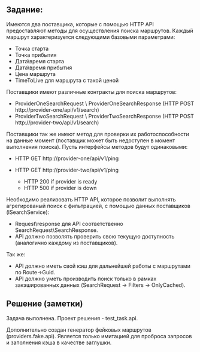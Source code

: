 ## Задание:

Имеются два поставщика, которые с помощью HTTP API предоставляют методы для осуществления поиска маршрутов.
Каждый маршрут характеризуется следующими базовыми параметрами:
  - Точка старта
  - Точка прибытия
  - Дата\время старта
  - Дата\время прибытия
  - Цена маршрута
  - TimeToLive для маршрута с такой ценой

Поставщики имеют различные контракты для поиска маршрутов:
- ProviderOneSearchRequest \ ProviderOneSearchResponse (HTTP POST http://provider-one/api/v1/search)
- ProviderTwoSearchRequest \ ProviderTwoSearchResponse (HTTP POST http://provider-two/api/v1/search)

Поставщики так же имеют метод для проверки их работоспособности на данные момент (поставщик может быть недоступен в момент выполнения поиска).
Пусть интерфейсы методов будут одинаковыми:

- HTTP GET http://provider-one/api/v1/ping
- HTTP GET http://provider-two/api/v1/ping

  - HTTP 200 if provider is ready
  - HTTP 500 if provider is down
  

Необходимо реализовать HTTP API, которое позволит выполнять агрегированый поиск с фильтрацией, с помощью данных поставщиков (ISearchService):
- Request\response для API соответственно SearchRequest\SearchResponse.
- API должно позволять проверить свою текущую доступность (аналогично каждому из поставщиков).

Так же:
- API должно иметь свой кэш для дальнейшей работы с маршрутами по Route->Guid.
- API должно уметь производить поиск только в рамках закэшированных данных (SearchRequest -> Filters -> OnlyCached).

## Решение (заметки)
Задача выполнена. Проект решения - test_task.api. 

Дополнительно создан генератор фейковых маршрутов (providers.fake.api). Является только имитацией для проброса запросов и заполнения кэша в качестве заглушки.